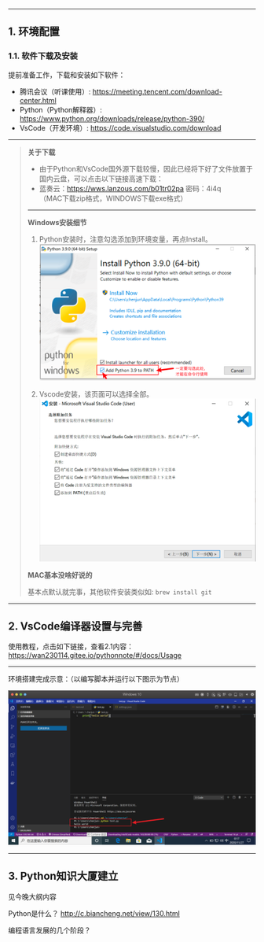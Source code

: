 
---
## 1. 环境配置

### 1.1. 软件下载及安装

提前准备工作，下载和安装如下软件：
- 腾讯会议（听课使用）: https://meeting.tencent.com/download-center.html
- Python（Python解释器）: https://www.python.org/downloads/release/python-390/
- VsCode（开发环境）: https://code.visualstudio.com/download

---
> **关于下载**
> 
> - 由于Python和VsCode国外源下载较慢，因此已经将下好了文件放置于国内云盘，可以点击以下链接高速下载：  
> - 蓝奏云：https://wws.lanzous.com/b01tr02pa 密码：4i4q  
>  （MAC下载zip格式，WINDOWS下载exe格式）
> 
> ---
> 
> **Windows安装细节**
> 
> 1. Python安装时，注意勾选添加到环境变量，再点Install。  
> ![图 2](images/Lesson01_2020-11-28_22-42-01.png)  
> 
> 2. Vscode安装，该页面可以选择全部。  
> ![图 3](images/Lesson01_2020-11-28_22-55-20.png)  
> 
> **MAC基本没啥好说的**
> 
> 基本点默认就完事，其他软件安装类似如: `brew install git`


---
## 2. VsCode编译器设置与完善

使用教程，点击如下链接，查看2.1内容：  
https://wan230114.gitee.io/pythonnote/#/docs/Usage


---
环境搭建完成示意：（以编写脚本并运行以下图示为节点）

![图 1](images/Lesson01_env.png)  


---
## 3. Python知识大厦建立

见今晚大纲内容

Python是什么？
http://c.biancheng.net/view/130.html

编程语言发展的几个阶段？
